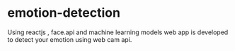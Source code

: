 # emotion-detection
Using reactjs , face.api and machine learning models web app is developed to detect your emotion using web cam api.
